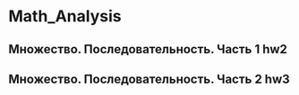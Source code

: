 # Math_Analysis
## Множество. Последовательность. Часть 1 hw2
## Множество. Последовательность. Часть 2 hw3
